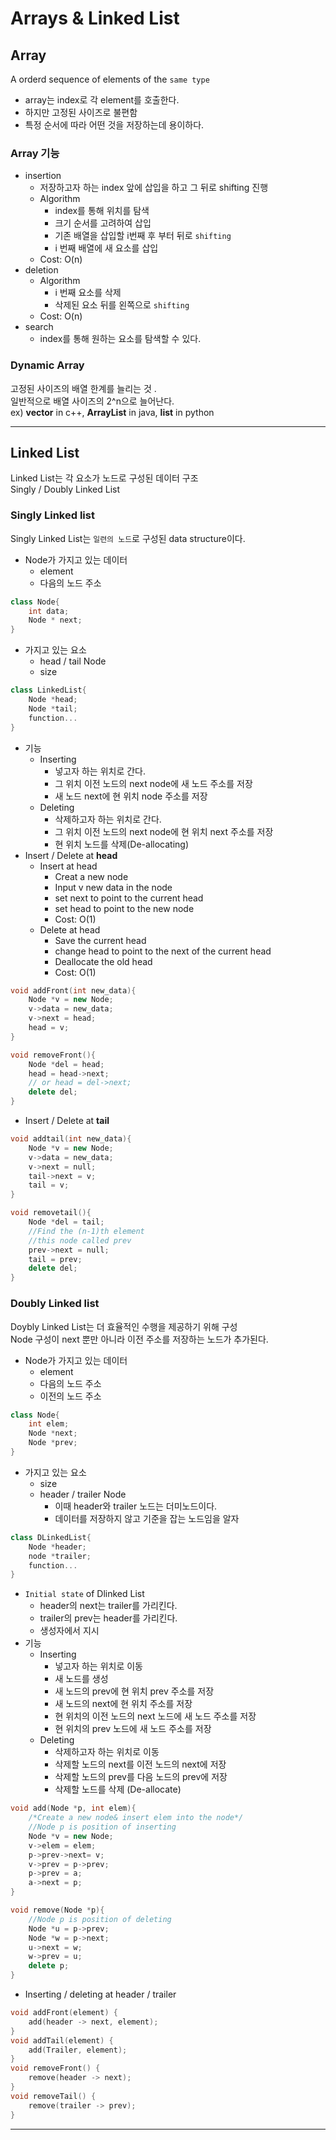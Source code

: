 # Arrays & Linked List
## Array
 A orderd sequence of elements of the `same type`
* array는 index로 각 element를 호출한다.
* 하지만 고정된 사이즈로 불편함
* 특정 순서에 따라 어떤 것을 저장하는데 용이하다.
### Array 기능
* insertion
    * 저장하고자 하는 index 앞에 삽입을 하고 그 뒤로 shifting 진행
    * Algorithm
        * index를 통해 위치를 탐색
        * 크기 순서를 고려하여 삽입
        * 기존 배열을 삽입할 i번째 후 부터 뒤로 `shifting`
        * i 번째 배열에 새 요소를 삽입
    * Cost: O(n)
* deletion
    * Algorithm
        * i 번째 요소를 삭제
        * 삭제된 요소 뒤를 왼쪽으로 `shifting`
    * Cost: O(n)
* search
    * index를 통해 원하는 요소를 탐색할 수 있다.    

### Dynamic Array
고정된 사이즈의 배열 한계를 늘리는 것 .   
일반적으로 배열 사이즈의 2^n으로 늘어난다.    
ex) **vector** in c++, **ArrayList** in java, **list** in python
***
## Linked List
Linked List는 각 요소가 노드로 구성된 데이터 구조    
Singly / Doubly Linked List

### **Singly Linked list**
Singly Linked List는 `일련의 노드`로 구성된 data structure이다.

* Node가 가지고 있는 데이터
    * element
    * 다음의 노드 주소
```c++
class Node{
    int data;
    Node * next;
}
```

* 가지고 있는 요소
    * head / tail Node
    * size
```c++
class LinkedList{
    Node *head;
    Node *tail;
    function...
}
```
* 기능
    * Inserting
        * 넣고자 하는 위치로 간다.
        * 그 위치 이전 노드의 next node에 새 노드 주소를 저장
        * 새 노드 next에 현 위치 node 주소를 저장
    * Deleting
        * 삭제하고자 하는 위치로 간다.
        * 그 위치 이전 노드의 next node에 현 위치 next 주소를 저장
        * 현 위치 노드를 삭제(De-allocating)
* Insert / Delete at **head**
    * Insert at head
        * Creat a new node
        * Input v new data in the node
        * set next to point to the current head
         * set head to point to the new node
         * Cost: O(1)
    * Delete at head
        * Save the current head
        * change head to point to the next of the current head
        * Deallocate the old head
        * Cost: O(1)
```c++
void addFront(int new_data){
    Node *v = new Node;
    v->data = new_data;
    v->next = head;
    head = v;
}

void removeFront(){
    Node *del = head;
    head = head->next;
    // or head = del->next;
    delete del;
}
```
* Insert / Delete at **tail**
```c++
void addtail(int new_data){
    Node *v = new Node;
    v->data = new_data;
    v->next = null;
    tail->next = v;
    tail = v;
}

void removetail(){
    Node *del = tail;
    //Find the (n-1)th element
    //this node called prev
    prev->next = null;
    tail = prev;
    delete del;
}
```
### **Doubly Linked list**
Doybly Linked List는 더 효율적인 수행을 제공하기 위해 구성    
Node 구성이 next 뿐만 아니라 이전 주소를 저장하는 노드가 추가된다.

* Node가 가지고 있는 데이터
    * element
    * 다음의 노드 주소
    * 이전의 노드 주소
```c++
class Node{
    int elem;
    Node *next;
    Node *prev;
}
```
* 가지고 있는 요소
    * size
    * header / trailer Node
        * 이때 header와 trailer 노드는 더미노드이다.
        * 데이터를 저장하지 않고 기준을 잡는 노드임을 알자
```c++
class DLinkedList{
    Node *header;
    node *trailer;
    function...
}
```
* `Initial state` of Dlinked List
    * header의 next는 trailer를 가리킨다.
    * trailer의 prev는 header를 가리킨다.
    * 생성자에서 지시
* 기능
    * Inserting
        * 넣고자 하는 위치로 이동
        * 새 노드를 생성
        * 새 노드의 prev에 현 위치 prev 주소를 저장
        * 새 노드의 next에 현 위치 주소를 저장
        * 현 위치의 이전 노드의 next 노드에 새 노드 주소를 저장
        * 현 위치의 prev 노드에 새 노드 주소를 저장
    * Deleting
        * 삭제하고자 하는 위치로 이동
        * 삭제할 노드의 next를 이전 노드의 next에 저장
        * 삭제할 노드의 prev를 다음 노드의 prev에 저장
        * 삭제할 노드를 삭제 (De-allocate)
```c++
void add(Node *p, int elem){
    /*Create a new node& insert elem into the node*/
    //Node p is position of inserting
    Node *v = new Node;
    v->elem = elem;
    p->prev->next= v;
    v->prev = p->prev;
    p->prev = a;
    a->next = p;
}

void remove(Node *p){
    //Node p is position of deleting
    Node *u = p->prev;
    Node *w = p->next;
    u->next = w;
    w->prev = u;
    delete p;
}
```
* Inserting / deleting at header / trailer
```c++
void addFront(element) {
    add(header -> next, element);
}
void addTail(element) {
    add(Trailer, element);
}
void removeFront() {
    remove(header -> next);
}
void removeTail() {
    remove(trailer -> prev);
}
```
***
